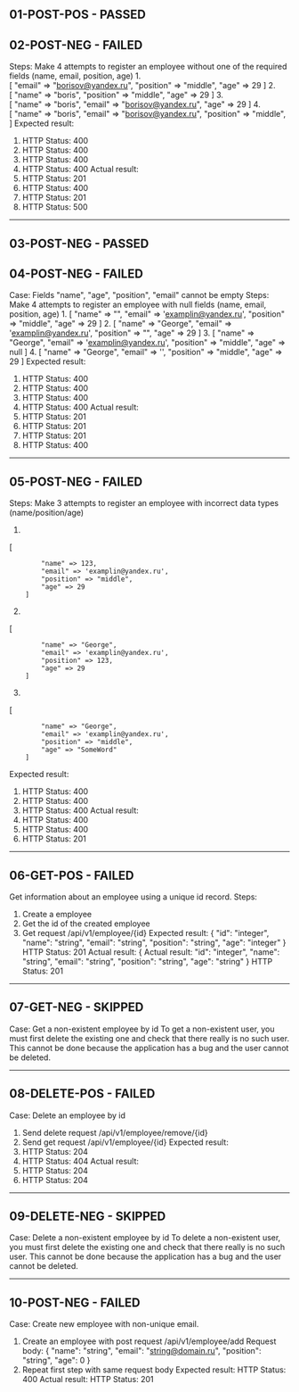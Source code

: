 01-POST-POS - PASSED
---------------------------------
02-POST-NEG - FAILED
---------------------------------
Steps:
Make 4 attempts to register an employee without one of the required fields (name, email, position, age)
1.   
[
     "email" => "borisov@yandex.ru",
     "position" => "middle",
     "age" => 29
     ]
2.  
[
    "name" => "boris",
    "position" => "middle",
    "age" => 29
    ]
3.  
[
    "name" => "boris",
    "email" => "borisov@yandex.ru",
    "age" => 29
    ]
4.   
[
     "name" => "boris",
     "email" => "borisov@yandex.ru",
     "position" => "middle",
     ]
Expected result:
1. HTTP Status: 400
2. HTTP Status: 400
3. HTTP Status: 400
4. HTTP Status: 400
   Actual result:
1. HTTP Status: 201
2. HTTP Status: 400
3. HTTP Status: 201
4. HTTP Status: 500
---------------------------------
03-POST-NEG - PASSED
---------------------------------
04-POST-NEG - FAILED
---------------------------------
Case: Fields "name", "age", "position", "email" cannot be empty
Steps: 
Make 4 attempts to register an employee with null fields (name, email, position, age)
1.
[
    "name" => "",
    "email" => 'examplin@yandex.ru',
    "position" => "middle",
    "age" => 29
]
2.
[
    "name" => "George",
    "email" => 'examplin@yandex.ru',
    "position" => "",
    "age" => 29
]
3.
[
    "name" => "George",
    "email" => 'examplin@yandex.ru',
    "position" => "middle",
    "age" => null
]
4.
[
    "name" => "George",
    "email" => '',
    "position" => "middle",
    "age" => 29
]
Expected result:
1. HTTP Status: 400
2. HTTP Status: 400
3. HTTP Status: 400
4. HTTP Status: 400
Actual result:
1. HTTP Status: 201
2. HTTP Status: 201
3. HTTP Status: 201
4. HTTP Status: 400
---------------------------------
05-POST-NEG - FAILED
---------------------------------
Steps:
Make 3 attempts to register an employee with incorrect data types (name/position/age)

1.
[

            "name" => 123,
            "email" => 'examplin@yandex.ru',
            "position" => "middle",
            "age" => 29
        ]
2.
[

            "name" => "George",
            "email" => 'examplin@yandex.ru',
            "position" => 123,
            "age" => 29
        ]
3.
[

            "name" => "George",
            "email" => 'examplin@yandex.ru',
            "position" => "middle",
            "age" => "SomeWord"
        ]
Expected result:
1. HTTP Status: 400
2. HTTP Status: 400
3. HTTP Status: 400
   Actual result:
1. HTTP Status: 400
2. HTTP Status: 400
3. HTTP Status: 201
---------------------------------
06-GET-POS - FAILED
---------------------------------
Get information about an employee using a unique id record.
Steps:
1. Create a employee
2. Get the id of the created employee
3. Get request /api/v1/employee/{id}
Expected result:
{
"id": "integer",
"name": "string",
"email": "string",
"position": "string",
"age": "integer"
}
HTTP Status: 201
Actual result:
{
Actual result:
"id": "integer",
"name": "string",
"email": "string",
"position": "string",
"age": "string"
}
HTTP Status: 201
---------------------------------
07-GET-NEG  - SKIPPED
---------------------------------
Case: Get a non-existent employee by id To get a non-existent user, you must first delete the existing one and check that there really is no such user.
This cannot be done because the application has a bug and the user cannot be deleted.

---------------------------------
08-DELETE-POS - FAILED
---------------------------------
Case: Delete an employee by id
1. Send delete request /api/v1/employee/remove/{id}
2. Send get request /api/v1/employee/{id}
   Expected result:
1. HTTP Status: 204
2. HTTP Status: 404
Actual result:
1. HTTP Status: 204
2. HTTP Status: 204

---------------------------------
09-DELETE-NEG - SKIPPED
---------------------------------
Case: Delete a non-existent employee by id
To delete a non-existent user, you must first delete the existing one and check that there really is no such user. 
This cannot be done because the application has a bug and the user cannot be deleted.

---------------------------------
10-POST-NEG - FAILED
---------------------------------
Case: Create new employee with non-unique email.
1. Create an employee with post request /api/v1/employee/add
   Request body:
   {
   "name": "string",
   "email": "string@domain.ru",
   "position": "string",
   "age": 0
   }
2. Repeat first step with same request body 
Expected result:
HTTP Status: 400
Actual result:
HTTP Status: 201
